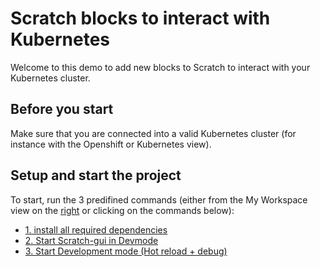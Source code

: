 # Scratch blocks to interact with Kubernetes
Welcome to this demo to add new blocks to Scratch to interact with your Kubernetes cluster.

## Before you start
Make sure that you are connected into a valid Kubernetes cluster (for instance with the Openshift or Kubernetes view).

## Setup and start the project
To start, run the 3 predifined commands (either from the My Workspace view on the [right](didact://?commandId=plugin.view-container.my-workspace.toggle) or clicking on the commands below):
- [1. install all required dependencies](didact://?commandId=workbench.action.tasks.runTask&text=1.%20Install%20all%20required%20dependencies)
- [2. Start Scratch-gui in Devmode](didact://?commandId=workbench.action.tasks.runTask&text=2.%20Start%20Scratch-gui%20in%20Devmode)
- [3. Start Development mode (Hot reload + debug)](didact://?commandId=workbench.action.tasks.runTask&text=3.%20Start%20Development%20mode%20%28Hot%20reload%20%2B%20debug%29)
